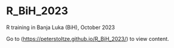 # R_BiH_2023
R training in Banja Luka (BiH), October 2023

Go to (https://peterstoltze.github.io/R_BiH_2023/) to view content.

